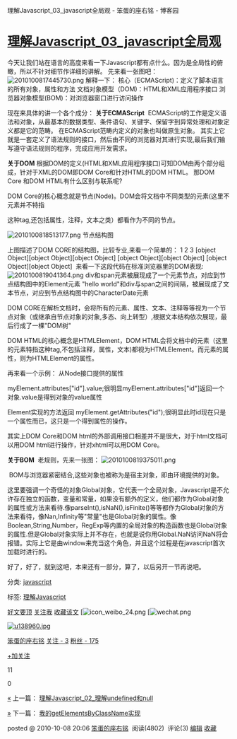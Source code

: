 理解Javascript_03_javascript全局观 - 笨蛋的座右铭 - 博客园

# [理解Javascript_03_javascript全局观](https://www.cnblogs.com/fool/archive/2010/10/08/1846078.html)

今天让我们站在语言的高度来看一下Javascript都有点什么。因为是全局性的俯瞰，所以不针对细节作详细的讲解。
先来看一张图吧：
 ![2010100817445730.png](https://gitee.com/hjb2722404/tuchuang/raw/master/img/20201231120439.png)
解释一下：
核心（ECMAScript)：定义了脚本语言的所有对象，属性和方法
文档对象模型（DOM)：HTML和XML应用程序接口
浏览器对象模型(BOM)：对浏览器窗口进行访问操作

现在来具体的讲一个各个成分：
**关于ECMAScript**
 ECMAScript的工作是定义语法和对象，从最基本的数据类型、条件语句、关键字、保留字到异常处理和对象定义都是它的范畴。
在ECMAScript范畴内定义的对象也叫做原生对象。
其实上它就是一套定义了语法规则的接口，然后由不同的浏览器对其进行实现,最后我们输写遵守语法规则的程序，完成应用开发需求。

**关于DOM**
根据DOM的定义(HTML和XML应用程序接口)可知DOM由两个部分组成，针对于XML的DOM即DOM Core和针对HTML的DOM HTML。
那DOM Core 和DOM HTML有什么区别与联系呢?

DOM Core的核心概念就是节点(Node)。DOM会将文档中不同类型的元素(这里不元素并不特指<div>这种tag,还包括属性，注释，文本之类）都看作为不同的节点。

![2010100818513177.png](https://gitee.com/hjb2722404/tuchuang/raw/master/img/20201231120442.png)
节点结构图

上图描述了DOM CORE的结构图，比较专业,来看一个简单的：
1
2
3
[object Object][object Object][object Object]
[object Object][object Object]
[object Object][object Object]
 来看一下这段代码在标准浏览器里的DOM表现:
![2010100819041364.png](https://gitee.com/hjb2722404/tuchuang/raw/master/img/20201231120447.png)
div和span元素被展现成了一个元素节点，对应到节点结构图中的Element元素
"hello world"和div与span之间的间隔，被展现成了文本节点，对应到节点结构图中的CharacterDate元素

DOM CORE在解析文档时，会将所有的元素、属性、文本、注释等等视为一个节点对象（或继承自节点对象的对象,多态、向上转型）,根据文本结构依次展现，最后行成了一棵"DOM树"

DOM HTML的核心概念是HTMLElement，DOM HTML会将文档中的元素（这里的元素特指<body>这种tag,不包括注释，属性，文本)都视为HTMLElement。而元素的属性，则为HTMLElement的属性。

再来看一个示例：
从Node接口提供的属性

myElement.attributes["id"].value;很明显myElement.attributes["id"]返回一个对象.value是得到对象的value属性

Element实现的方法返回
myElement.getAttributes("id");很明显此时id现在只是一个属性而已，这只是一个得到属性的操作。

其实上DOM Core和DOM html的外部调用接口相差并不是很大，对于html文档可以用DOM html进行操作，针对xhtml可以用DOM Core。

**关于BOM**
 老规则，先来一张图：
![2010100819375011.png](https://gitee.com/hjb2722404/tuchuang/raw/master/img/20201231120451.png)

 BOM与浏览器紧密结合,这些对象也被称为是宿主对象，即由环境提供的对象。

这里要强调一个奇怪的对象Global对象，它代表一个全局对象，Javascript是不允许存在独立的函数，变量和常量，如果没有额外的定义，他们都作为Global对象的属性或方法来看待.像parseInt(),isNaN(),isFinite()等等都作为Global对象的方法来看待，像Nan,Infinity等"常量"也是Global对象的属性。像Boolean,String,Number，RegExp等内置的全局对象的构造函数也是Global对象的属性.但是Global对象实际上并不存在，也就是说你用Global.NaN访问NaN将会报错。实际上它是由window来充当这个角色，并且这个过程是在javascript首次加载时进行的。

好了，好了，就到这吧，本来还有一部分，算了，以后另开一节再说吧。

分类: [javascript](https://www.cnblogs.com/fool/category/264215.html)

标签: [理解Javascript](https://www.cnblogs.com/fool/tag/%E7%90%86%E8%A7%A3Javascript/)

 [好文要顶](理解Javascript_03_javascript全局观%20-%20笨蛋的座右铭%20-%20博客园.md#)  [关注我](理解Javascript_03_javascript全局观%20-%20笨蛋的座右铭%20-%20博客园.md#)  [收藏该文](理解Javascript_03_javascript全局观%20-%20笨蛋的座右铭%20-%20博客园.md#)  [![icon_weibo_24.png](理解Javascript_03_javascript全局观%20-%20笨蛋的座右铭%20-%20博客园.md#)  [![wechat.png](理解Javascript_03_javascript全局观%20-%20笨蛋的座右铭%20-%20博客园.md#)

 [![u138960.jpg](../_resources/2d8d26fec0f219c4f97382556221c3af.jpg)](https://home.cnblogs.com/u/fool/)

 [笨蛋的座右铭](https://home.cnblogs.com/u/fool/)
 [关注 - 3](https://home.cnblogs.com/u/fool/followees/)
 [粉丝 - 175](https://home.cnblogs.com/u/fool/followers/)

 [+加关注](理解Javascript_03_javascript全局观%20-%20笨蛋的座右铭%20-%20博客园.md#)

 11

 0

 [«](https://www.cnblogs.com/fool/archive/2010/10/07/1845253.html) 上一篇： [理解Javascript_02_理解undefined和null](https://www.cnblogs.com/fool/archive/2010/10/07/1845253.html)

 [»](https://www.cnblogs.com/fool/archive/2010/10/09/1846424.html) 下一篇： [我的getElementsByClassName实现](https://www.cnblogs.com/fool/archive/2010/10/09/1846424.html)

posted @ 2010-10-08 20:06 [笨蛋的座右铭](https://www.cnblogs.com/fool/)  阅读(4802)  评论(3) [编辑](https://i.cnblogs.com/EditPosts.aspx?postid=1846078) [收藏](理解Javascript_03_javascript全局观%20-%20笨蛋的座右铭%20-%20博客园.md#)